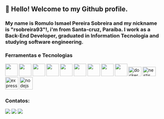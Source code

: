 ## 👋 Hello! Welcome to my Github profile.
### My name is Romulo Ismael Pereira Sobreira and my nickname is "rsobreira93"!, i'm from Santa-cruz, Paraíba. I work as a Back-End Developer, graduated in Information Tecnologia and studying software engineering.
### Ferramentas e Tecnologias
<img src="https://cdn.jsdelivr.net/gh/devicons/devicon/icons/linux/linux-original.svg" width="40" height="40" /> <img src="https://cdn.jsdelivr.net/gh/devicons/devicon/icons/git/git-original.svg" width="40" height="40"/> <img src="https://cdn.jsdelivr.net/gh/devicons/devicon/icons/vscode/vscode-original.svg" width="40" height="40"/> <img src="https://cdn.jsdelivr.net/gh/devicons/devicon/icons/typescript/typescript-original.svg" width="40" height="40"/> <img src="https://cdn.jsdelivr.net/gh/devicons/devicon/icons/javascript/javascript-original.svg" width="40" height="40"/> <img src="https://cdn.jsdelivr.net/gh/devicons/devicon/icons/java/java-original.svg" width="40" height="40"/> <img src="https://cdn.jsdelivr.net/gh/devicons/devicon/icons/postgresql/postgresql-original.svg" width="40" height="40" /> <img src="https://cdn.jsdelivr.net/gh/devicons/devicon/icons/yarn/yarn-original-wordmark.svg"  width="40" height="40"/> <img src="https://cdn.jsdelivr.net/gh/devicons/devicon/icons/npm/npm-original-wordmark.svg" width="40" height="40" />
 <img src="https://cdn.jsdelivr.net/gh/devicons/devicon/icons/docker/docker-original.svg" height="30" width="42" alt="docker logo"  />
 <img src="https://cdn.jsdelivr.net/gh/devicons/devicon/icons/nestjs/nestjs-plain.svg"  height="30" width="42" alt="nestjs logo" />
 <img src="https://cdn.jsdelivr.net/gh/devicons/devicon/icons/express/express-original-wordmark.svg" height="40" width="42" alt="express logo"/>
 <img src="https://cdn.jsdelivr.net/gh/devicons/devicon/icons/nodejs/nodejs-original-wordmark.svg" height="40" width="42" alt="nodejs logo"/>
          

### Contatos:
<div>
<a href="https://instagram.com/r.sobreira" target="_blank"><img src="https://img.shields.io/badge/-Instagram-%23E4405F?style=for-the-badge&logo=instagram&logoColor=white" target="_blank"></a>
<a href = "mailto:sobreiraomuloes@gmail.com"><img src="https://img.shields.io/badge/Gmail-D14836?style=for-the-badge&logo=gmail&logoColor=white" target="_blank"></a>
<a href="https://www.linkedin.com/in/romulo-ismael-pereira-sobreira-babb0a186" target="_blank"><img src="https://img.shields.io/badge/-LinkedIn-%230077B5?style=for-the-badge&logo=linkedin&logoColor=white" target="_blank"></a>   
</div>
